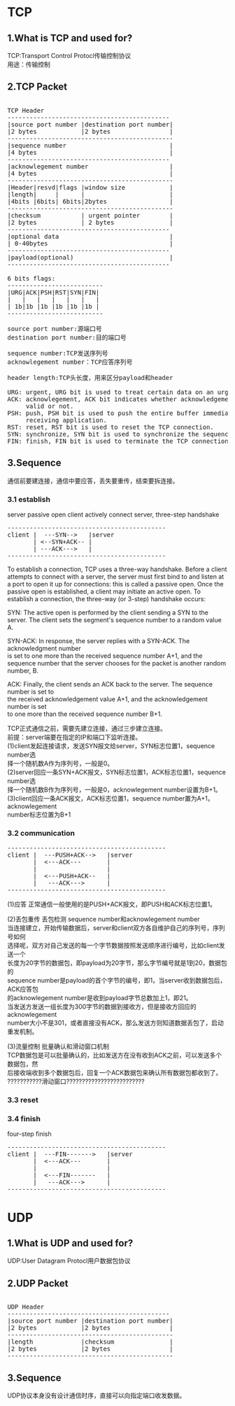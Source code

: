 # TCP  
  
## 1.What is TCP and used for?  
TCP:Transport Control Protocl传输控制协议  
用途：传输控制  
  
## 2.TCP Packet  
<pre>  
TCP Header  
--------------------------------------------  
|source port number |destination port number|  
|2 bytes            |2 bytes                |  
---------------------------------------------  
|sequence number                            |  
|4 bytes                                    |  
--------------------------------------------  
|acknowlegement number                      |  
|4 bytes                                    |  
---------------------------------------------  
|Header|resvd|flags |window size            |             
|length|     |      |                       |  
|4bits |6bits| 6bits|2bytes                 |       
---------------------------------------------  
|checksum           | urgent pointer        |  
|2 bytes            | 2 bytes               |  
--------------------------------------------  
|optional data                              |  
| 0-40bytes                                 |  
--------------------------------------------  
|payload(optional)                          |  
--------------------------------------------  
  
6 bits flags:  
--------------------------  
|URG|ACK|PSH|RST|SYN|FIN|             
|   |   |   |   |   |   |  
| 1b|1b |1b |1b |1b |1b |       
--------------------------  
  
source port number:源端口号  
destination port number:目的端口号  
  
sequence number:TCP发送序列号  
acknowlegement number：TCP应答序列号  
  
header length:TCP头长度，用来区分payload和header  
  
URG: urgent, URG bit is used to treat certain data on an urgent basis  
ACK: acknowlegement, ACK bit indicates whether acknowledgement number field is  
     valid or not.  
PSH: push, PSH bit is used to push the entire buffer immediately to the  
     receiving application.  
RST: reset, RST bit is used to reset the TCP connection.  
SYN: synchronize, SYN bit is used to synchronize the sequence numbers.  
FIN: finish, FIN bit is used to terminate the TCP connection.  
</pre>  
  
## 3.Sequence  
通信前要建连接，通信中要应答，丢失要重传，结束要拆连接。    

### 3.1 establish
server passive open
client actively connect server, three-step handshake  
<pre>
-------------------------------------------
client |  ---SYN-->   |server
       | <--SYN+ACK-- |
       | ---ACK--->   |
-------------------------------------------
</pre>
To establish a connection, TCP uses a three-way handshake. Before a client    
attempts to connect with a server, the server must first bind to and listen at    
a port to open it up for connections: this is called a passive open. Once the    
passive open is established, a client may initiate an active open. To    
establish a connection, the three-way (or 3-step) handshake occurs:     
    
SYN: The active open is performed by the client sending a SYN to the    
	 server. The client sets the segment's sequence number to a random value A.    
    
SYN-ACK: In response, the server replies with a SYN-ACK. The acknowledgment number     
         is set to one more than the received sequence number A+1, and the     
		 sequence number that the server chooses for the packet is another random number, B.    
    
ACK: Finally, the client sends an ACK back to the server. The sequence number is set to     
	 the received acknowledgement value A+1, and the acknowledgement number is set     
	 to one more than the received sequence number B+1.    
	  
TCP正式通信之前，需要先建立连接，通过三步建立连接。  
前提：server端要在指定的IP和端口下监听连接。  
(1)client发起连接请求，发送SYN报文给server，SYN标志位置1，sequence number选  
   择一个随机数A作为序列号，一般是0。  
(2)server回应一条SYN+ACK报文，SYN标志位置1，ACK标志位置1，sequence number选  
   择一个随机数B作为序列号，一般是0，acknowlegement number设置为B+1。  
(3)client回应一条ACK报文，ACK标志位置1，sequence number置为A+1，acknowlegement  
   number标志位置为B+1  

### 3.2 communication  
<pre>
-------------------------------------------
client |  ---PUSH+ACK-->   |server
       |  <---ACK---       |
       |                   |
       |  <---PUSH+ACK--   |
       |   ---ACK--->      |
-------------------------------------------
</pre>
(1)应答 
正常通信一般使用的是PUSH+ACK报文，即PUSH和ACK标志位置1。  

(2)丢包重传
丢包检测
sequence number和acknowlegement number  
当连接建立，开始传输数据后，server和client双方各自维护自己的序列号，序列号如何  
选择呢，双方对自己发送的每一个字节数据按照发送顺序进行编号，比如client发送一个  
长度为20字节的数据包，即payload为20字节，那么字节编号就是1到20，数据包的  
sequence number是payload的首个字节的编号，即1，当server收到数据包后，ACK应答包  
的acknowlegement number是收到payload字节总数加上1，即21。  
当发送方发送一组长度为300字节的数据到接收方，但是接收方回应的acknowlegement  
number大小不是301，或者直接没有ACK，那么发送方则知道数据丢包了，启动重发机制。  

(3)流量控制
批量确认和滑动窗口机制  
TCP数据包是可以批量确认的，比如发送方在没有收到ACK之前，可以发送多个数据包，然  
后接收端收到多个数据包后，回复一个ACK数据包来确认所有数据包都收到了。  
???????????滑动窗口?????????????????????????  
  
### 3.3 reset  
  
### 3.4 finish   
four-step finish  
<pre>
-------------------------------------------
client |  ---FIN------->   |server
       |  <---ACK---       |
       |                   |
       |  <---FIN-------   |
       |   ---ACK--->      |
-------------------------------------------
</pre>
  
# UDP  
## 1.What is UDP and used for?  
UDP:User Datagram Protocl用户数据包协议  
  
## 2.UDP Packet  
<pre>  
UDP Header  
--------------------------------------------  
|source port number |destination port number|  
|2 bytes            |2 bytes                |  
---------------------------------------------  
|length             |checksum               |  
|2 bytes            |2 bytes                |  
---------------------------------------------  
</pre>  
  
## 3.Sequence  
UDP协议本身没有设计通信时序，直接可以向指定端口收发数据。  
